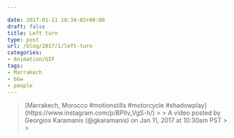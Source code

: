 ```yaml
---

date: 2017-01-11 18:34:02+00:00
draft: false
title: Left turn
type: post
url: /blog/2017/1/left-turn
categories:
- Animation/GIF
tags:
- Marrakech
- b&w
- people
---
```


<blockquote>[Marrakech, Morocco #motionstills #motorcycle #shadowplay](https://www.instagram.com/p/BPIlv_VgS-h/)
> 
> A video posted by Georgios Karamanis (@gkaramanis) on Jan 11, 2017 at 10:30am PST
> 
> </blockquote>



